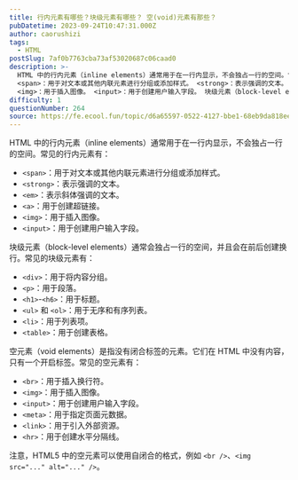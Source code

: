 ```yaml
---
title: 行内元素有哪些？块级元素有哪些？ 空(void)元素有那些？
pubDatetime: 2023-09-24T10:47:31.000Z
author: caorushizi
tags:
  - HTML
postSlug: 7af0b7763cba73af53020687c06caad0
description: >-
  HTML 中的行内元素（inline elements）通常用于在一行内显示，不会独占一行的空间。常见的行内元素有：
  <span>：用于对文本或其他内联元素进行分组或添加样式。 <strong>：表示强调的文本。 <em>：表示斜体强调的文本。 <a>：用于创建超链接。
  <img>：用于插入图像。 <input>：用于创建用户输入字段。 块级元素（block-level elements）通常会独
difficulty: 1
questionNumber: 264
source: https://fe.ecool.fun/topic/d6a65597-0522-4127-bbe1-68eb9da818ee
---
```


HTML 中的行内元素（inline elements）通常用于在一行内显示，不会独占一行的空间。常见的行内元素有：

- `<span>`：用于对文本或其他内联元素进行分组或添加样式。
- `<strong>`：表示强调的文本。
- `<em>`：表示斜体强调的文本。
- `<a>`：用于创建超链接。
- `<img>`：用于插入图像。
- `<input>`：用于创建用户输入字段。

块级元素（block-level elements）通常会独占一行的空间，并且会在前后创建换行。常见的块级元素有：

- `<div>`：用于将内容分组。
- `<p>`：用于段落。
- `<h1>`-`<h6>`：用于标题。
- `<ul>` 和 `<ol>`：用于无序和有序列表。
- `<li>`：用于列表项。
- `<table>`：用于创建表格。

空元素（void elements）是指没有闭合标签的元素。它们在 HTML 中没有内容，只有一个开启标签。常见的空元素有：

- `<br>`：用于插入换行符。
- `<img>`：用于插入图像。
- `<input>`：用于创建用户输入字段。
- `<meta>`：用于指定页面元数据。
- `<link>`：用于引入外部资源。
- `<hr>`：用于创建水平分隔线。

注意，HTML5 中的空元素可以使用自闭合的格式，例如 `<br />`、`<img src="..." alt="..." />`。
